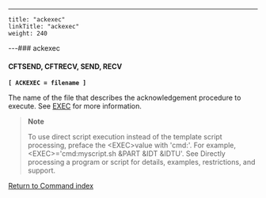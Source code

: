 ---
    title: "ackexec"
    linkTitle: "ackexec"
    weight: 240
---### ackexec

#### CFTSEND, CFTRECV, SEND, RECV

**`[ ACKEXEC = filename ]`**

The name of the file that describes the acknowledgement procedure to execute. See [EXEC](../exec) for more information.

> **Note**
>
> To use direct script execution instead of the template script processing, preface the &lt;EXEC>value with 'cmd:'. For example, &lt;EXEC>='cmd:myscript.sh &PART &IDT &IDTU'. See Directly processing a program or script for details, examples, restrictions, and support.

[Return to Command index](../../)

